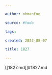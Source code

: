```yaml
---

author: ohmanfoo

source: #todo

tags: 

created: 2022-08-07

title: 1827

---
```

[[1827.md]]#1827.md